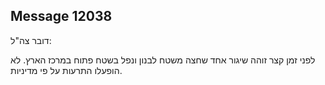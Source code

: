 ## Message 12038

דובר צה"ל:

לפני זמן קצר זוהה שיגור אחד שחצה משטח לבנון ונפל בשטח פתוח במרכז הארץ.
לא הופעלו התרעות על פי מדיניות.

